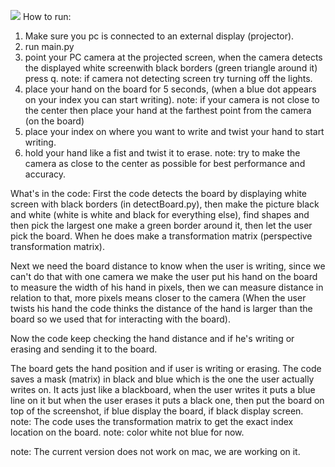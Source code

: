 ![](https://github.com/Ahmad791/Virtual-whiteboard/blob/master/media/20220412_140352.gif)
How to run:
1. Make sure you pc is connected to an external display (projector).
2. run main.py
3. point your PC camera at the projected screen, when the camera detects the displayed white screenwith black 
borders (green triangle around it) press q.
note: if camera not detecting screen try turning off the lights.
4. place your hand on the board for 5 seconds, (when a blue dot appears on your index you can start writing).
note: if your camera is not close to the center then place your hand at the farthest point from the camera
(on the board)
5. place your index on where you want to write and twist your hand to start writing.
6. hold your hand like a fist and twist it to erase.
note: try to make the camera as close to the center as possible for best performance and accuracy.

What's in the code:
First the code detects the board by displaying white screen with black borders (in detectBoard.py), then make
the picture black and white (white is white and black for everything else), find shapes and then pick the 
largest one make a green border around it, then let the user pick the board. When he does make a transformation
matrix (perspective transformation matrix).

Next we need the board distance to know when the user is writing, since we can't do that with one camera we make 
the user put his hand on the board to measure the width of his hand in pixels, then we can measure distance 
in relation to that, more pixels means closer to the camera (When the user twists his hand the code thinks
the distance of the hand is larger than the board so we used that for interacting with the board). 

Now the code keep checking the hand distance and if he's writing or erasing and sending it to the board.

The board gets the hand position and if user is writing or erasing. The code saves a mask (matrix) in 
black and blue which is the one the user actually writes on. It acts just like a blackboard, when the user 
writes it puts a blue line on it but when the user erases it puts a black one, then put the board on top of 
the screenshot, if blue display the board, if black display screen.
note: The code uses the transformation matrix to get the exact index location on the board.
note: color white not blue for now.

note: The current version does not work on mac, we are working on it.
